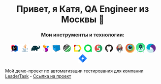 <h1 align="center">Привет, я Катя, QA Engineer из Москвы 👋</a> 

<h3 align="center">Мои инструменты и технологии:</h3>

<p align="center">
<a href="https://www.jetbrains.com/idea/"><img width="6%" title="IntelliJ IDEA" src="media/Intelij_IDEA.svg"/></a> 
<a href="https://www.java.com/"><img width="6%" title="Java" src="media/Java.svg"/></a>
<a href="https://gradle.org/"><img width="6%" title="Gradle" src="media/Gradle.svg"/></a> 
<a href="https://selenide.org/"><img width="6%" title="Selenide" src="media/Selenide.svg"/></a> 
<a href="https://aerokube.com/selenoid/"><img width="6%" title="Selenoid" src="media/Selenoid.svg"/></a>
<a href="https://rest-assured.io"><img width="6%" title="REST-Assured" src="media/RestAssured.svg"/></a>
<a href="https://github.com/allure-framework/allure2"><img width="6%" title="Allure Report" src="media/Allure_Report.svg"/></a>
<a href="https://qameta.io"><img width="6%" title="Allure TestOps" src="media/Allure_TO.svg"/></a>
<a href="https://junit.org/junit5/"><img width="6%" title="JUnit5" src="media/JUnit5.svg"/></a> 
<a href="https://github.com/"><img width="6%" title="GitHub" src="media/GitHub.svg"/></a> 
<a href="https://www.jenkins.io/"><img width="6%" title="Jenkins" src="media/Jenkins.svg"/></a> 
<a href="https://app-automate.browserstack.com/"><img width="6%" title="BrowserStack" src="media/Browserstack.svg"/></a>  
<a href="https://developer.android.com/studio"><img width="6%" title="Android Studio.svg" src="media/Android_Studio.svg"/></a>   
<a href="https://appium.io"><img width="6%" title="Appium" src="media/Appium.svg"/></a>  
<a href="https://www.atlassian.com/software/jira"><img width="6%" title="Jira" src="media/Jira.svg"/></a>  
</p>

Мой демо-проект по автоматизации тестирования для компании [LeaderTask](https://www.leadertask.ru/) - [Ссылка на проект](https://github.com/KatikVod/leadertask_tests_project/)


